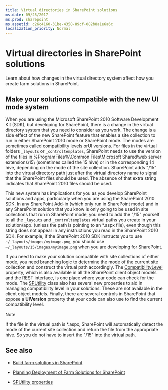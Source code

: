 ```yaml
---
title: Virtual directories in SharePoint solutions
ms.date: 09/25/2017
ms.prod: sharepoint
ms.assetid: c26c4160-31be-4358-89cf-082b8a1e6a6c
localization_priority: Normal
---
```



# Virtual directories in SharePoint solutions
Learn about how changes in the virtual directory system affect how you create farm solutions in SharePoint.
## Make your solutions compatible with the new UI mode system

When you are using the Microsoft SharePoint 2010 Software Development Kit (SDK), but developing for SharePoint, there is a change in the virtual directory system that you need to consider as you work. The change is a side effect of the new SharePoint feature that enables a site collection to run in either SharePoint 2010 mode or SharePoint mode. The modes are sometimes called compatibility levels orUI versions. For files in the virtual folders  `_layouts` or `_controltemplates`, SharePoint needs to use the version of the files in %ProgramFiles%\\Common Files\\Microsoft Shared\\web server extensions\\15\\ (sometimes called the 15 hive) or in the corresponding 14 hive, depending on the mode of the site collection. SharePoint adds "/15" into the virtual directory path just after the virtual directory name to signal that the SharePoint files should be used. The absence of that extra string indicates that SharePoint 2010 files should be used.
  
    
    
This new system has implications for you as you develop SharePoint solutions and apps, particularly when you are using the SharePoint 2010 SDK. In any SharePoint Add-in (which only run in SharePoint mode) and in any SharePoint solution that you know is only going to be used in site collections that run in SharePoint mode, you need to add the "/15" yourself to all the  `_layouts` and `_controltemplates` virtual paths you create in your solution/app. (unless the path is pointing to an *.aspx file), even though this string does not appear in any instructions you read in the SharePoint 2010 SDK. For example, if the SharePoint 2010 SDK instructs you to use `~/_layouts/images/myimage.png`, you should use  `~/_layouts/15/images/myimage.png` when you are developing for SharePoint.
  
    
    
If you need to make your solution compatible with site collections of either mode, you need branching logic to determine the mode of the current site collection and construct the virtual path accordingly. The  [CompatibilityLevel](/dotnet/api/microsoft.sharepoint.spsite.compatibilitylevel) property, which is also available in all the SharePoint client object models and the REST interface, is one place where your code can check for the mode. The [SPUtility](/dotnet/api/microsoft.sharepoint.utilities.sputility
) class also has several new properties to aid in managing compatibility level in your solutions. These are not available in the client object models. Finally, there are several controls in SharePoint that expose a **UIVersion** property that your code can also use to find the current compatibility level.
  
> [!NOTE] 
> If the file in the virtual path is *.aspx, SharePoint will automatically detect the mode of the current site collection and return the file from the appropriate hive. So you do not have to insert the "/15" into the virtual path. 
  
    
    


## See also
<a name="bk_addresources"> </a>

-  [Build farm solutions in SharePoint](build-farm-solutions-in-sharepoint.md)
    
  
-  [Planning Deployment of Farm Solutions for SharePoint](https://blogs.technet.com/b/mspfe/archive/2013/02/04/planning-deployment-of-farm-solutions-for-sharepoint.aspx)
    
  
-  [SPUtility properties](/dotnet/api/microsoft.sharepoint.utilities.sputility?view=sharepoint-server#properties)